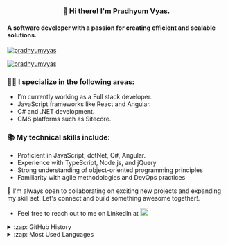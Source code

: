 
 <h3 align="center"> 👋 Hi there! I'm Pradhyum Vyas.</h3>
 <h4 align="left">A software developer with a passion for creating efficient and scalable solutions.</h4>

<!--
**pradhyumvyas/pradhyumvyas** is a ✨ _special_ ✨ repository because its `README.md` (this file) appears on your GitHub profile.
-->

<p align="left"> <a href="https://twitter.com/pradhyumvyas" target="blank"><img src="https://img.shields.io/twitter/follow/pradhyumvyas?logo=twitter&style=for-the-badge" alt="pradhyumvyas" /></a> </p>
<p align="left"> <a href="https://www.instagram.com/pradhyumvyas/" target="blank"><img src="https://img.shields.io/badge/Instagram-E4405F?style=for-the-badge&logo=instagram&logoColor=white" alt="pradhyumvyas" /></a> </p>
<h3>👨‍💻 I specialize in the following areas:</h3>

- I’m currently working as a Full stack developer.
- JavaScript frameworks like React and Angular.
- C# and .NET development.
- CMS platforms such as Sitecore.

<h3>📚 My technical skills include:</h3>

- Proficient in JavaScript, dotNet, C#, Angular.
- Experience with TypeScript, Node.js, and jQuery
- Strong understanding of object-oriented programming principles
- Familiarity with agile methodologies and DevOps practices

🤝 I'm always open to collaborating on exciting new projects and expanding my skill set. Let's connect and build something awesome together!. 
- Feel free to reach out to me on LinkedIn at <a  align="left" href="https://www.linkedin.com/in/pradhyumvyas/" target="blank"><img src="https://img.shields.io/badge/LinkedIn-E4405F?style=for-the-badge&logo=LinkedIn&style=for-the-badge" alt="pradhyumvyas" height="18"/></a> 
<!-- 
<details>
  <summary>:zap: GitHub Stats</summary>

  <img align="left" alt="pradhyumvyas" src="https://github-readme-stats.codestackr.vercel.app/api?username=pradhyumvyas&show_icons=true&hide_border=true" />

</details> -->
<details>
  <summary>:zap: GitHub History</summary>
  <p><img align="center" src="https://github-readme-streak-stats.herokuapp.com/?user=pradhyumvyas&" alt="pradhyumvyas" /></p>

</details>
<details>
  <summary>:zap: Most Used Languages</summary>

<p><img align="left" src="https://github-readme-stats.vercel.app/api/top-langs?username=pradhyumvyas&show_icons=true&locale=en&layout=compact" alt="pradhyumvyas" /></p>
</details>


